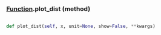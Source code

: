 ### [Function](Function.md).plot_dist (method)


```py

def plot_dist(self, x, unit=None, show=False, **kwargs)

```


